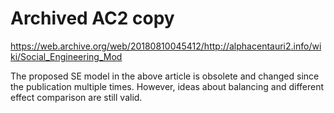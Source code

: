 # Archived AC2 copy

https://web.archive.org/web/20180810045412/http://alphacentauri2.info/wiki/Social_Engineering_Mod

The proposed SE model in the above article is obsolete and changed since the publication multiple times. However, ideas about balancing and different effect comparison are still valid.

